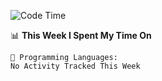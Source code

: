 <!--START_SECTION:waka-->
![Code Time](http://img.shields.io/badge/Code%20Time-1%2C030%20hrs%2033%20mins-blue)

📊 **This Week I Spent My Time On** 

```text
💬 Programming Languages: 
No Activity Tracked This Week
```


<!--END_SECTION:waka-->